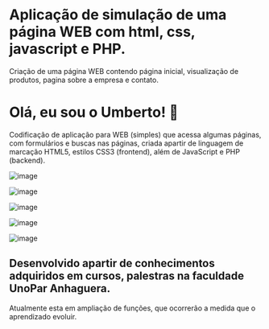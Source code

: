 

# Aplicação de simulação de uma página WEB com html, css, javascript e PHP.

Criação de uma página WEB contendo página inicial, visualização de produtos, pagina sobre a empresa e contato.

# Olá, eu sou o Umberto! 👋

Codificação de aplicação para WEB (simples) que acessa algumas páginas, com formulários e buscas nas páginas, criada apartir de linguagem de marcação HTML5, estilos CSS3 (frontend), além de JavaScript e PHP (backend).

![image](https://github.com/Dnakalfa/provedorPage/blob/main/capturas/inicial.png)

![image](https://github.com/Dnakalfa/provedorPage/blob/main/capturas/somos.png)

![image](https://github.com/Dnakalfa/provedorPage/blob/main/capturas/planos1.png)

![image](https://github.com/Dnakalfa/provedorPage/blob/main/capturas/compare.png)

![image](https://github.com/Dnakalfa/provedorPage/blob/main/capturas/contato.png)

## Desenvolvido apartir de conhecimentos adquiridos em cursos, palestras na faculdade UnoPar Anhaguera.

Atualmente esta em ampliação de funções, que ocorrerão a medida que o aprendizado evoluir.
